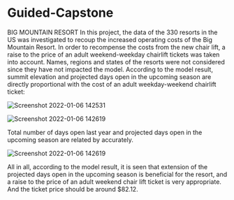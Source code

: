 # Guided-Capstone
BIG MOUNTAIN RESORT
In this project, the data of the 330 resorts in the US was investigated to recoup the increased
operating costs of the Big Mountain Resort.
In order to recompense the costs from the new chair lift, a raise to the price of an adult
weekend-weekday chairlift tickets was taken into account. Names, regions and states of the
resorts were not considered since they have not impacted the model.
According to the model result, summit elevation and projected days open in the upcoming
season are directly proportional with the cost of an adult weekday-weekend chairlift ticket:

![Screenshot 2022-01-06 142531](https://user-images.githubusercontent.com/61709276/148439978-78cf37a7-9199-4acb-9f6e-575eda1585c1.png)

![Screenshot 2022-01-06 142619](https://user-images.githubusercontent.com/61709276/148440052-5274002d-b753-4c9c-a345-06574487a8c2.png)

Total number of days open last year and projected days open in the upcoming season are
related by accurately.

![Screenshot 2022-01-06 142619](https://user-images.githubusercontent.com/61709276/148440116-1655110e-d2fe-4b94-8095-c82f5ac891c6.png)

All in all, according to the model result, it is seen that extension of the projected days open in
the upcoming season is beneficial for the resort, and a raise to the price of an adult weekend
chair lift ticket is very appropriate. And the ticket price should be around $82.12.
